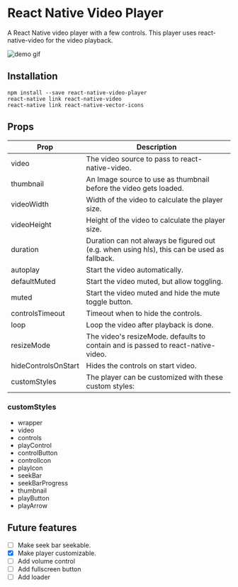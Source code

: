 # React Native Video Player

A React Native video player with a few controls. This player uses
react-native-video for the video playback.


![demo gif](https://raw.githubusercontent.com/cornedor/react-native-video-player/master/demo.gif "Demo GIF")

## Installation

```
npm install --save react-native-video-player
react-native link react-native-video
react-native link react-native-vector-icons
```

## Props

| Prop                | Description                                                                                 |
|---------------------|---------------------------------------------------------------------------------------------|
| video               | The video source to pass to react-native-video.                                             |
| thumbnail           | An Image source to use as thumbnail before the video gets loaded.                           |
| videoWidth          | Width of the video to calculate the player size.                                            |
| videoHeight         | Height of the video to calculate the player size.                                           |
| duration            | Duration can not always be figured out (e.g. when using hls), this can be used as fallback. |
| autoplay            | Start the video automatically.                                                              |
| defaultMuted        | Start the video muted, but allow toggling.                                                  |
| muted               | Start the video muted and hide the mute toggle button.                                      |
| controlsTimeout     | Timeout when to hide the controls.                                                          |
| loop                | Loop the video after playback is done.                                                      |
| resizeMode          | The video's resizeMode. defaults to contain and is passed to react-native-video.            |
| hideControlsOnStart | Hides the controls on start video.                                                          |
| customStyles        | The player can be customized with these custom styles:                                      |

### customStyles

 - wrapper
 - video
 - controls
 - playControl
 - controlButton
 - controlIcon
 - playIcon
 - seekBar
 - seekBarProgress
 - thumbnail
 - playButton
 - playArrow

## Future features

- [ ] Make seek bar seekable.
- [x] Make player customizable.
- [ ] Add volume control
- [ ] Add fullscreen button
- [ ] Add loader
